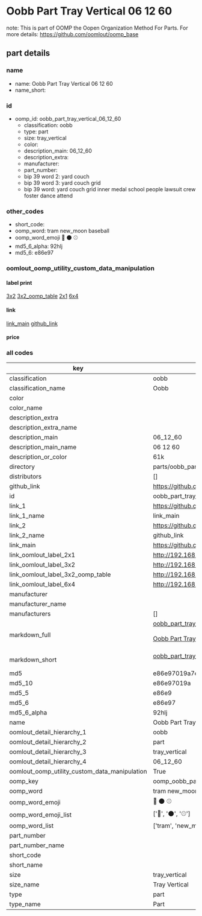 # Oobb Part Tray Vertical 06 12 60  

note: This is part of OOMP the Oopen Organization Method For Parts. For more details: https://github.com/oomlout/oomp_base

##  part details





### name
* name: Oobb Part Tray Vertical 06 12 60
* name_short: 
### id
* oomp_id: oobb_part_tray_vertical_06_12_60
  * classification: oobb
  * type: part
  * size: tray_vertical
  * color: 
  * description_main: 06_12_60
  * description_extra: 
  * manufacturer: 
  * part_number: 
  * bip 39 word 2: yard couch
  * bip 39 word 3: yard couch grid
  * bip 39 word: yard couch grid inner medal school people lawsuit crew foster dance attend

### other_codes
* short_code: 
* oomp_word: tram new_moon baseball
* oomp_word_emoji :tram: :new_moon: :baseball:
* md5_6_alpha: 92hlj
* md5_6: e86e97






### oomlout_oomp_utility_custom_data_manipulation
#### label print
[3x2](http://192.168.1.245:1112/?label=oomp%2092hlj)
[3x2_oomp_table](http://192.168.1.107:1112/?label=oomp%2092hlj)
[2x1](http://192.168.1.242:1112/?label=oomp%2092hlj)
[6x4](http://192.168.1.55:1112/?label=oomp%2092hlj)    

#### link

[link_main](https://github.com/oomlout/oomlout_oomp_current_version_messy/tree/main/parts/oobb_part_tray_vertical_06_12_60) [github_link](https://github.com/oomlout/oomlout_oomp_part_src/tree/main/parts/oobb_part_tray_vertical_06_12_60)                             

#### price







### all codes 
| key | value |  
| --- | --- |  
| classification | oobb |  
| classification_name | Oobb |  
| color |  |  
| color_name |  |  
| description_extra |  |  
| description_extra_name |  |  
| description_main | 06_12_60 |  
| description_main_name | 06 12 60 |  
| description_or_color | 61k |  
| directory | parts/oobb_part_tray_vertical_06_12_60 |  
| distributors | [] |  
| github_link | https://github.com/oomlout/oomlout_oomp_part_src/tree/main/parts/oobb_part_tray_vertical_06_12_60 |  
| id | oobb_part_tray_vertical_06_12_60 |  
| link_1 | https://github.com/oomlout/oomlout_oomp_current_version_messy/tree/main/parts/oobb_part_tray_vertical_06_12_60 |  
| link_1_name | link_main |  
| link_2 | https://github.com/oomlout/oomlout_oomp_part_src/tree/main/parts/oobb_part_tray_vertical_06_12_60 |  
| link_2_name | github_link |  
| link_main | https://github.com/oomlout/oomlout_oomp_current_version_messy/tree/main/parts/oobb_part_tray_vertical_06_12_60 |  
| link_oomlout_label_2x1 | http://192.168.1.242:1112/?label=oomp%2092hlj |  
| link_oomlout_label_3x2 | http://192.168.1.245:1112/?label=oomp%2092hlj |  
| link_oomlout_label_3x2_oomp_table | http://192.168.1.107:1112/?label=oomp%2092hlj |  
| link_oomlout_label_6x4 | http://192.168.1.55:1112/?label=oomp%2092hlj |  
| manufacturer |  |  
| manufacturer_name |  |  
| manufacturers | [] |  
| markdown_full | [oobb_part_tray_vertical_06_12_60](https://github.com/oomlout/oomlout_oomp_current_version_messy/tree/main/parts/oobb_part_tray_vertical_06_12_60)<br>[](https://github.com/oomlout/oomlout_oomp_current_version_messy/tree/main/parts/oobb_part_tray_vertical_06_12_60)<br>[Oobb Part Tray Vertical 06 12 60](https://github.com/oomlout/oomlout_oomp_current_version_messy/tree/main/parts/oobb_part_tray_vertical_06_12_60)<br><br> |  
| markdown_short | [oobb_part_tray_vertical_06_12_60](https://github.com/oomlout/oomlout_oomp_current_version_messy/tree/main/parts/oobb_part_tray_vertical_06_12_60)<br><br> |  
| md5 | e86e97019a7e345b03452746cccc3ff6 |  
| md5_10 | e86e97019a |  
| md5_5 | e86e9 |  
| md5_6 | e86e97 |  
| md5_6_alpha | 92hlj |  
| name | Oobb Part Tray Vertical 06 12 60 |  
| oomlout_detail_hierarchy_1 | oobb |  
| oomlout_detail_hierarchy_2 | part |  
| oomlout_detail_hierarchy_3 | tray_vertical |  
| oomlout_detail_hierarchy_4 | 06_12_60 |  
| oomlout_oomp_utility_custom_data_manipulation | True |  
| oomp_key | oomp_oobb_part_tray_vertical_06_12_60 |  
| oomp_word | tram new_moon baseball |  
| oomp_word_emoji | :tram: :new_moon: :baseball: |  
| oomp_word_emoji_list | [':tram:', ':new_moon:', ':baseball:'] |  
| oomp_word_list | ['tram', 'new_moon', 'baseball'] |  
| part_number |  |  
| part_number_name |  |  
| short_code |  |  
| short_name |  |  
| size | tray_vertical |  
| size_name | Tray Vertical |  
| type | part |  
| type_name | Part |  
